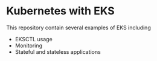 # Kubernetes with EKS

This repository contain several examples of EKS including

* EKSCTL usage
* Monitoring
* Stateful and stateless applications
